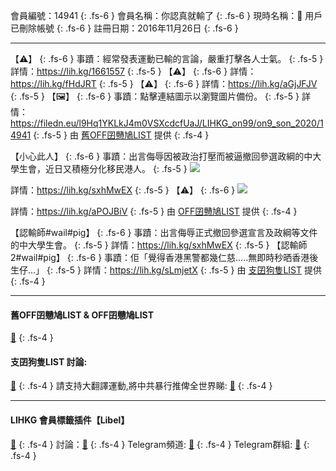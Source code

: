 會員編號：14941
{: .fs-6 }
會員名稱：你認真就輸了
{: .fs-6 }
現時名稱：🗿 用戶已刪除帳號
{: .fs-6 }
註冊日期：2016年11月26日
{: .fs-6 }

---

<div class="code-example" markdown="1">

【⚠️】
{: .fs-6 }
事蹟：經常發表運動已輸的言論，嚴重打擊各人士氣。
{: .fs-5 }
詳情：https://lih.kg/1661557
{: .fs-5 }
【⚠️】
{: .fs-6 }
詳情：https://lih.kg/fHdJRT
{: .fs-5 }
【⚠️】
{: .fs-6 }
詳情：https://lih.kg/aGjJFJV
{: .fs-5 }
【🖼️】
{: .fs-6 }
事蹟：點擊連結圖示以瀏覽圖片備份。
{: .fs-5 }
詳情：https://filedn.eu/l9Hq1YKLkJ4m0VSXcdcfUaJ/LIHKG_on99/on9_son_2020/14941
{: .fs-5 }
由 [舊OFF囝戇鳩LIST](#舊off囝戇鳩list--off囝戇鳩list) 提供
{: .fs-4 }

</div>
<div class="code-example" markdown="1">

【小心此人】
{: .fs-6 }
事蹟：出言侮辱因被政治打壓而被逼撤回參選政綱的中大學生會，近日又積極分化移民港人。
{: .fs-5 }
![](https://filedn.eu/l9Hq1YKLkJ4m0VSXcdcfUaJ/LIHKG_on99/on9_jai/14941/14941.1_.png)


詳情：https://lih.kg/sxhMwEX
{: .fs-5 }
【⚠️】
{: .fs-6 }
![](https://filedn.eu/l9Hq1YKLkJ4m0VSXcdcfUaJ/LIHKG_on99/on9_jai/14941/14941.3_.png)


詳情：https://lih.kg/aPOJBiV
{: .fs-5 }
由 [OFF囝戇鳩LIST](#舊off囝戇鳩list--off囝戇鳩list) 提供
{: .fs-4 }

</div>
<div class="code-example" markdown="1">

【認輸師#wail#pig】
{: .fs-6 }
事蹟：出言侮辱正式撤回參選宣言及政綱等文件的中大學生會。
{: .fs-5 }
詳情：https://lih.kg/sxhMwEX
{: .fs-5 }
【認輸師2#wail#pig】
{: .fs-6 }
事蹟：佢「覺得香港黑警都幾仁慈.....無即時秒晒香港後生仔...」
{: .fs-5 }
詳情：https://lih.kg/sLmjetX
{: .fs-5 }
由 [支囝狗隻LIST](#支囝狗隻list-討論) 提供
{: .fs-4 }

</div>

---
#### 舊OFF囝戇鳩LIST & OFF囝戇鳩LIST 
[🔗](https://bit.ly/lihkg_on9_list)
{: .fs-4 }
#### 支囝狗隻LIST 討論: 
[🔗](https://lih.kg/2908480)
{: .fs-4 }
請支持大翻譯運動,將中共暴行推俾全世界睇: [🔗](https://twitter.com/tgtm_official)
{: .fs-4 }

---

#### LIHKG 會員標籤插件【Libel】
[🔗](https://kitce.github.io/libel)
{: .fs-4 }
討論：[🔗](https://lih.kg/2841778)
{: .fs-4 }
Telegram頻道: [🔗](https://t.me/LibelOfficialChannel)
{: .fs-4 }
Telegram群組: [🔗](https://t.me/LibelOfficialGroup)
{: .fs-4 }
